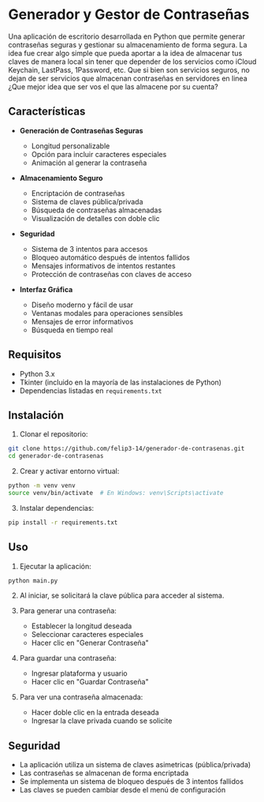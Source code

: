 # Generador y Gestor de Contraseñas

Una aplicación de escritorio desarrollada en Python que permite generar contraseñas seguras y gestionar su almacenamiento de forma segura. La idea fue crear algo simple que pueda aportar a la idea de almacenar tus claves de manera local sin tener que depender de los servicios como iCloud Keychain, LastPass, 1Password, etc. Que si bien son servicios seguros, no dejan de ser servicios que almacenan contraseñas en servidores en linea ¿Que mejor idea que ser vos el que las almacene por su cuenta?

## Características

- **Generación de Contraseñas Seguras**
  - Longitud personalizable
  - Opción para incluir caracteres especiales
  - Animación al generar la contraseña

- **Almacenamiento Seguro**
  - Encriptación de contraseñas
  - Sistema de claves pública/privada
  - Búsqueda de contraseñas almacenadas
  - Visualización de detalles con doble clic

- **Seguridad**
  - Sistema de 3 intentos para accesos
  - Bloqueo automático después de intentos fallidos
  - Mensajes informativos de intentos restantes
  - Protección de contraseñas con claves de acceso

- **Interfaz Gráfica**
  - Diseño moderno y fácil de usar
  - Ventanas modales para operaciones sensibles
  - Mensajes de error informativos
  - Búsqueda en tiempo real

## Requisitos

- Python 3.x
- Tkinter (incluido en la mayoría de las instalaciones de Python)
- Dependencias listadas en `requirements.txt`

## Instalación

1. Clonar el repositorio:
```bash
git clone https://github.com/felip3-14/generador-de-contrasenas.git
cd generador-de-contrasenas
```

2. Crear y activar entorno virtual:
```bash
python -m venv venv
source venv/bin/activate  # En Windows: venv\Scripts\activate
```

3. Instalar dependencias:
```bash
pip install -r requirements.txt
```

## Uso

1. Ejecutar la aplicación:
```bash
python main.py
```

2. Al iniciar, se solicitará la clave pública para acceder al sistema.

3. Para generar una contraseña:
   - Establecer la longitud deseada
   - Seleccionar caracteres especiales
   - Hacer clic en "Generar Contraseña"

4. Para guardar una contraseña:
   - Ingresar plataforma y usuario
   - Hacer clic en "Guardar Contraseña"

5. Para ver una contraseña almacenada:
   - Hacer doble clic en la entrada deseada
   - Ingresar la clave privada cuando se solicite

## Seguridad

- La aplicación utiliza un sistema de claves asimetricas (pública/privada)
- Las contraseñas se almacenan de forma encriptada
- Se implementa un sistema de bloqueo después de 3 intentos fallidos
- Las claves se pueden cambiar desde el menú de configuración
